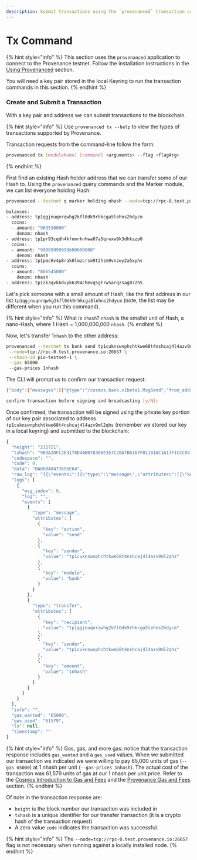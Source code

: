 ```yaml
---
description: Submit transactions using the `provenanced` transaction command.
---
```


# Tx Command

{% hint style="info" %}
This section uses the `provenanced` application to connect to the Provenance testnet.  Follow the installation instructions in the [Using Provenanced](../) section.

You will need a key pair stored in the local Keyring to run the transaction commands in this section.
{% endhint %}

### Create and Submit a Transaction

With a key pair and address we can submit transactions to the blockchain.

{% hint style="info" %}
Use `provenanced tx --help` to view the types of transactions supported by Provenance.

Transaction requests from the command-line follow the form:

```bash
provenanced tx [moduleName] [command] <arguments> --flag <flagArg>
```
{% endhint %}

First find an existing Hash holder address that we can transfer some of our Hash to.  Using the `provenanced` query commands and the Marker module, we can list everyone holding Hash:

```bash
provenanced --testnet q marker holding nhash --node=tcp://rpc-0.test.provenance.io:26657
```

```bash
balances:
- address: tp1qgjnuqnrqwhg2kfl0dk9rhkcga5lehns2hdycm
  coins:
  - amount: "963530000"
    denom: nhash
- address: tp1pr93cqdh4kfnmrknhwa87a5qrwxw9k3dhkszp0
  coins:
  - amount: "99089999999600000000"
    denom: nhash
- address: tp1pmc6v4p8rak0lmzcrsm9t2hzm9vnzwy2a5xyhv
  coins:
  - amount: "866545000"
    denom: nhash
- address: tp1zk3qvk6dvpk6394chmvq5gtrw5arqzsag072h5
```

Let's pick someone with a small amount of Hash, like the first address in our list `tp1qgjnuqnrqwhg2kfl0dk9rhkcga5lehns2hdycm` \(note, the list may be different when you run this command\).

{% hint style="info" %}
What is `nhash`?  `nhash` is the smallet unit of Hash, a nano-Hash, where 1 Hash = 1,000,000,000 `nhash`. 
{% endhint %}

Now, let's transfer 1`nhash` to the other address:

```bash
provenanced --testnet tx bank send tp1cuknswnphchtkwe68t4nshcaj4l4azv9ml2qhs tp1qgjnuqnrqwhg2kfl0dk9rhkcga5lehns2hdycm 1nhash \
 --node=tcp://rpc-0.test.provenance.io:26657 \
 --chain-id pio-testnet-1 \
 --gas 65000 
 --gas-prices 1nhash
```

The CLI will prompt us to confirm our transaction request:

```bash
{"body":{"messages":[{"@type":"/cosmos.bank.v1beta1.MsgSend","from_address":"tp1cuknswnphchtkwe68t4nshcaj4l4azv9ml2qhs","to_address":"tp1qgjnuqnrqwhg2kfl0dk9rhkcga5lehns2hdycm","amount":[{"denom":"nhash","amount":"1"}]}],"memo":"","timeout_height":"0","extension_options":[],"non_critical_extension_options":[]},"auth_info":{"signer_infos":[],"fee":{"amount":[{"denom":"nhash","amount":"60000"}],"gas_limit":"200000","payer":"","granter":""}},"signatures":[]}

confirm transaction before signing and broadcasting [y/N]:
```

Once confirmed, the transaction will be signed using the private key portion of our key pair associated to address `tp1cuknswnphchtkwe68t4nshcaj4l4azv9ml2qhs` \(remember we stored our key in a local keyring\) and submitted to the blockchain:

```javascript
{
  "height": "211721",
  "txhash": "903A2DFC2E3178D4AB078306E357C28A7B6167F01181AC1A17F1CCC857202D13",
  "codespace": "",
  "code": 0,
  "data": "0A060A0473656E64",
  "raw_log": "[{\"events\":[{\"type\":\"message\",\"attributes\":[{\"key\":\"action\",\"value\":\"send\"},{\"key\":\"sender\",\"value\":\"tp1cuknswnphchtkwe68t4nshcaj4l4azv9ml2qhs\"},{\"key\":\"module\",\"value\":\"bank\"}]},{\"type\":\"transfer\",\"attributes\":[{\"key\":\"recipient\",\"value\":\"tp1qgjnuqnrqwhg2kfl0dk9rhkcga5lehns2hdycm\"},{\"key\":\"sender\",\"value\":\"tp1cuknswnphchtkwe68t4nshcaj4l4azv9ml2qhs\"},{\"key\":\"amount\",\"value\":\"1nhash\"}]}]}]",
  "logs": [
    {
      "msg_index": 0,
      "log": "",
      "events": [
        {
          "type": "message",
          "attributes": [
            {
              "key": "action",
              "value": "send"
            },
            {
              "key": "sender",
              "value": "tp1cuknswnphchtkwe68t4nshcaj4l4azv9ml2qhs"
            },
            {
              "key": "module",
              "value": "bank"
            }
          ]
        },
        {
          "type": "transfer",
          "attributes": [
            {
              "key": "recipient",
              "value": "tp1qgjnuqnrqwhg2kfl0dk9rhkcga5lehns2hdycm"
            },
            {
              "key": "sender",
              "value": "tp1cuknswnphchtkwe68t4nshcaj4l4azv9ml2qhs"
            },
            {
              "key": "amount",
              "value": "1nhash"
            }
          ]
        }
      ]
    }
  ],
  "info": "",
  "gas_wanted": "65000",
  "gas_used": "61579",
  "tx": null,
  "timestamp": ""
}
```

{% hint style="info" %}
Gas, gas, and more gas: notice that the transaction response includes `gas_wanted` and a `gas_used` values.  When we submitted our transaction we indicated we were willing to pay 65,000 units of gas \(`--gas 65000`\) at 1 nhash per unit \(`--gas-prices 1nhash`\).  The actual cost of the transaction was 61,579 units of gas at our 1 nhash per unit price.  Refer to the [Cosmos Introduction to Gas and Fees](https://docs.cosmos.network/master/basics/gas-fees.html) and the [Provenance Gas and Fees ](../../basics/gas-and-fees.md)section.
{% endhint %}

Of note in the transaction response are:

* `height` is the block number our transaction was included in
* `txhash` is a unique identifier for our transfer transaction \(it is a crypto hash of the transaction request\)
* A zero value `code` indicates the transaction was successful.

{% hint style="info" %}
The `--node=tcp://rpc-0.test.provenance.io:26657` flag is not necessary when running against a locally installed node.
{% endhint %}

